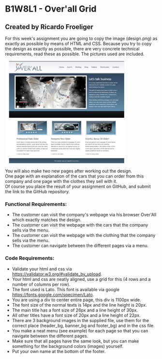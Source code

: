 # B1W8L1 - Over'all Grid
## Created by Ricardo Froeliger

For this week's assignment you are going to copy the image (design.png) as exactly as possible by means of HTML and CSS. Because you try to copy the design as exactly as possible, there are very concrete technical requirements, read these as possible. The pictures used are included.

![Design](images/design.png)

You will also make two new pages after working out the design.<br>
One page with an explanation of the cars that you can order from this company and one page with the clothes they sell with it.<br>
Of course you place the result of your assignment on GitHub, and submit the link to the GitHub repository.

### Functional Requirements:
* The customer can visit the company's webpage via his browser Over'All which exactly matches the design.
* The customer can visit the webpage with the cars that the company sells via the menu.
* The customer can visit the webpage with the clothing that the company sells via the menu.
* The customer can navigate between the different pages via a menu.
 
### Code Requirements:
* Validate your html and css via https://validator.w3.org/#validate_by_upload.
* Your html and css are neatly aligned, use a grid for this (4 rows and a number of columns per row).
* The font used is Lato. This font is available via google https://fonts.google.com/specimen/Lato.
* You are using a div to center entire page, this div is 1100px wide.
* The font size of the normal texts is 14px and the line height is 20px.
* The main title has a font size of 26px and a line height of 30px.
* All other titles have a font size of 20px and a line height of 22px.
* There are 3 background images in the supplied file, use them for the correct place (header_bg, banner_bg and footer_bg) and in the css file.
* You make a neat menu (see example) for each page so that you can navigate between the different pages.
* Make sure that all pages have the same look, but you can make something for the background colors (images) yourself.
* Put your own name at the bottom of the footer.